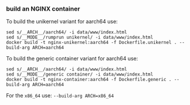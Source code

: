 ### build an NGINX container

To build the unikernel variant for aarch64 use:

```
sed s/__ARCH__/aarch64/ -i data/www/index.html
sed s/__MODE__/rumprun unikernel/ -i data/www/index.html
docker build -t nginx-unikernel:aarch64 -f Dockerfile.unikernel . --build-arg ARCH=aarch64
```

To build the generic container variant for aarch64 use:

```
sed s/__ARCH__/aarch64/ -i data/www/index.html
sed s/__MODE__/generic container/ -i data/www/index.html
docker build -t nginx-container:aarch64 -f Dockerfile.generic . --build-arg ARCH=aarch64
```

For the `x86_64` use: `--build-arg ARCH=x86_64`
